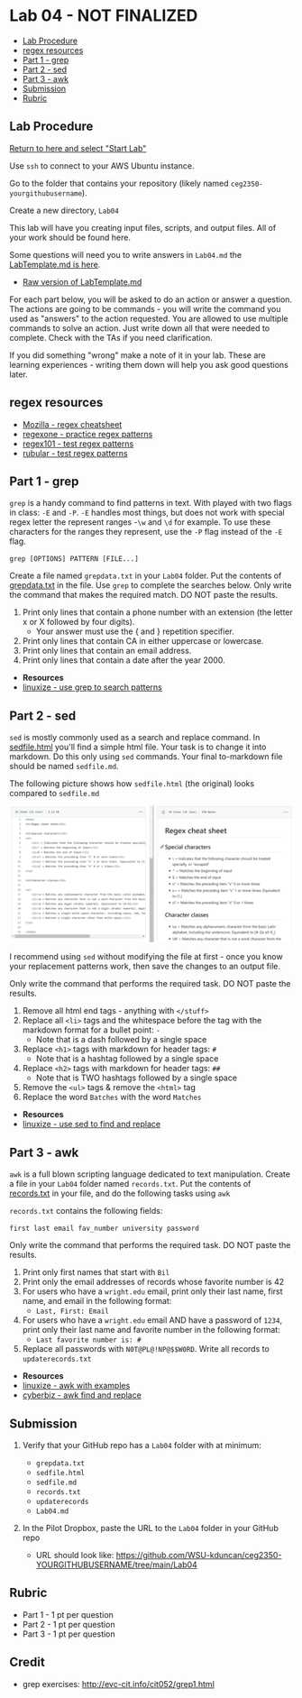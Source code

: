 # Lab 04 - NOT FINALIZED

- [Lab Procedure](#Lab-Procedure)
- [regex resources](#regex-resources)
- [Part 1 - grep](#Part-1---grep)
- [Part 2 - sed](#Part-2---sed)
- [Part 3 - awk](#Part-3---awk)
- [Submission](#Submission)
- [Rubric](#Rubric)

## Lab Procedure

[Return to here and select "Start Lab"](https://awsacademy.instructure.com/courses/24167/modules/items/1982401)

Use `ssh` to connect to your AWS Ubuntu instance.

Go to the folder that contains your repository (likely named `ceg2350-yourgithubusername`).

Create a new directory, `Lab04`

This lab will have you creating input files, scripts, and output files. All of your work should be found here.

Some questions will need you to write answers in `Lab04.md` the [LabTemplate.md is here](LabTemplate.md).

- [Raw version of LabTemplate.md](https://raw.githubusercontent.com/pattonsgirl/CEG2350/main/Labs/Lab04/LabTemplate.md)

For each part below, you will be asked to do an action or answer a question. The actions are going to be commands - you will write the command you used as "answers" to the action requested. You are allowed to use multiple commands to solve an action. Just write down all that were needed to complete. Check with the TAs if you need clarification.

If you did something "wrong" make a note of it in your lab. These are learning experiences - writing them down will help you ask good questions later.

## regex resources

- [Mozilla - regex cheatsheet](https://developer.mozilla.org/en-US/docs/Web/JavaScript/Guide/Regular_Expressions/Cheatsheet)
- [regexone - practice regex patterns](https://regexone.com/)
- [regex101 - test regex patterns](https://regex101.com/)
- [rubular - test regex patterns](https://rubular.com/)

## Part 1 - grep

`grep` is a handy command to find patterns in text. With played with two flags in class: `-E` and `-P`. `-E` handles most things, but does not work with special regex letter the represent ranges -`\w` and `\d` for example. To use these characters for the ranges they represent, use the `-P` flag instead of the `-E` flag.

```
grep [OPTIONS] PATTERN [FILE...]
```

Create a file named `grepdata.txt` in your `Lab04` folder. Put the contents of [grepdata.txt](grepdata.txt) in the file. Use `grep` to complete the searches below. Only write the command that makes the required match. DO NOT paste the results.

1. Print only lines that contain a phone number with an extension (the letter x or X followed by four digits).
   - Your answer must use the \{ and \} repetition specifier.
2. Print only lines that contain CA in either uppercase or lowercase.
3. Print only lines that contain an email address.
4. Print only lines that contain a date after the year 2000.

- **Resources**
- [linuxize - use grep to search patterns](https://linuxize.com/post/how-to-use-grep-command-to-search-files-in-linux/)

## Part 2 - sed

`sed` is mostly commonly used as a search and replace command. In [sedfile.html](sedfile.html) you'll find a simple html file. Your task is to change it into markdown. Do this only using `sed` commands. Your final to-markdown file should be named `sedfile.md`.

The following picture shows how `sedfile.html` (the original) looks compared to `sedfile.md`

![sed Before and After](sed-before-after.PNG)

I recommend using `sed` without modifying the file at first - once you know your replacement patterns work, then save the changes to an output file.

Only write the command that performs the required task. DO NOT paste the results.

1. Remove all html end tags - anything with `</stuff>`
2. Replace all `<li>` tags and the whitespace before the tag with the markdown format for a bullet point: `- `
   - Note that is a dash followed by a single space
3. Replace `<h1>` tags with markdown for header tags: `# `
   - Note that is a hashtag followed by a single space
4. Replace `<h2>` tags with markdown for header tags: `## `
   - Note that is TWO hashtags followed by a single space
5. Remove the `<ul>` tags & remove the `<html>` tag
6. Replace the word `Batches` with the word `Matches`

- **Resources**
- [linuxize - use sed to find and replace](https://linuxize.com/post/how-to-use-sed-to-find-and-replace-string-in-files/)

## Part 3 - awk

`awk` is a full blown scripting language dedicated to text manipulation. Create a file in your `Lab04` folder named `records.txt`. Put the contents of [records.txt](records.txt) in your file, and do the following tasks using `awk`

`records.txt` contains the following fields:

```
first last email fav_number university password
```

Only write the command that performs the required task. DO NOT paste the results.

1. Print only first names that start with `Bil`
2. Print only the email addresses of records whose favorite number is 42
3. For users who have a `wright.edu` email, print only their last name, first name, and email in the following format:
   - `Last, First: Email`
4. For users who have a `wright.edu` email AND have a password of `1234`, print only their last name and favorite number in the following format:
   - `Last favorite number is: #`
5. Replace all passwords with `N0T@PL@!NP@$$W0RD`. Write all records to `updaterecords.txt`

- **Resources**
- [linuxize - awk with examples](https://linuxize.com/post/awk-command/)
- [cyberbiz - awk find and replace](https://www.cyberciti.biz/faq/awk-find-and-replace-fields-values/)

## Submission

1. Verify that your GitHub repo has a `Lab04` folder with at minimum:

   - `grepdata.txt`
   - `sedfile.html`
   - `sedfile.md`
   - `records.txt`
   - `updaterecords`
   - `Lab04.md`

2. In the Pilot Dropbox, paste the URL to the `Lab04` folder in your GitHub repo
   - URL should look like: https://github.com/WSU-kduncan/ceg2350-YOURGITHUBUSERNAME/tree/main/Lab04

## Rubric

- Part 1 - 1 pt per question
- Part 2 - 1 pt per question
- Part 3 - 1 pt per question

## Credit

- grep exercises: http://evc-cit.info/cit052/grep1.html
